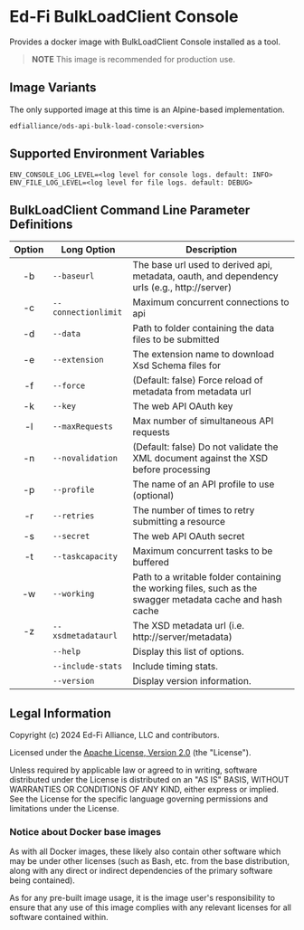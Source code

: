 # Ed-Fi BulkLoadClient Console

Provides a docker image with BulkLoadClient Console installed as a tool.

> **NOTE**
> This image is recommended for production use.

## Image Variants

The only supported image at this time is an Alpine-based implementation.

`edfialliance/ods-api-bulk-load-console:<version>`

## Supported Environment Variables

```none
ENV_CONSOLE_LOG_LEVEL=<log level for console logs. default: INFO>
ENV_FILE_LOG_LEVEL=<log level for file logs. default: DEBUG>
```

## BulkLoadClient Command Line Parameter Definitions

 | Option       | Long Option         | Description                                                                                               |
 |:------------:|---------------------|-----------------------------------------------------------------------------------------------------------|
 | -b           | `--baseurl`         | The base url used to derived api, metadata, oauth, and dependency urls (e.g., http://server)              |
 | -c           | `--connectionlimit` | Maximum concurrent connections to api                                                                     |
 | -d           | `--data`            | Path to folder containing the data files to be submitted                                                  |
 | -e           | `--extension`       | The extension name to download Xsd Schema files for                                                       |
 | -f           | `--force`           | (Default: false) Force reload of metadata from metadata url                                               |
 | -k           | `--key`             | The web API OAuth key                                                                                     |
 | -l           | `--maxRequests`     | Max number of simultaneous API requests                                                                   |
 | -n           | `--novalidation`    | (Default: false) Do not validate the XML document against the XSD before processing                       |
 | -p           | `--profile`         | The name of an API profile to use (optional)                                                              |
 | -r           | `--retries`         | The number of times to retry submitting a resource                                                        |
 | -s           | `--secret`          | The web API OAuth secret                                                                                  |
 | -t           | `--taskcapacity`    | Maximum concurrent tasks to be buffered                                                                   |
 | -w           | `--working`         | Path to a writable folder containing the working files, such as the swagger metadata cache and hash cache |
 | -z           | `--xsdmetadataurl`  | The XSD metadata url (i.e. http://server/metadata)                                                        |
 |              | `--help`            | Display this list of options.                                                                             |
 |              | `--include-stats`   | Include timing stats.                                                                                     |
 |              | `--version`         | Display version information.                                                                              |

## Legal Information

Copyright (c) 2024 Ed-Fi Alliance, LLC and contributors.

Licensed under the [Apache License, Version
2.0]([LICENSE](https://www.apache.org/licenses/LICENSE-2.0.txt)) (the
"License").

Unless required by applicable law or agreed to in writing, software distributed
under the License is distributed on an "AS IS" BASIS, WITHOUT WARRANTIES OR
CONDITIONS OF ANY KIND, either express or implied. See the License for the
specific language governing permissions and limitations under the License.

### Notice about Docker base images

As with all Docker images, these likely also contain other software which may be
under other licenses (such as Bash, etc. from the base distribution, along with
any direct or indirect dependencies of the primary software being contained).

As for any pre-built image usage, it is the image user's responsibility to
ensure that any use of this image complies with any relevant licenses for all
software contained within.